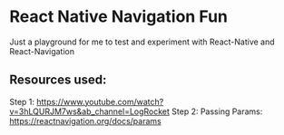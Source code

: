 # React Native Navigation Fun

Just a playground for me to test and experiment with React-Native and React-Navigation

## Resources used:

Step 1: https://www.youtube.com/watch?v=3hLQURJM7ws&ab_channel=LogRocket
Step 2: Passing Params: https://reactnavigation.org/docs/params